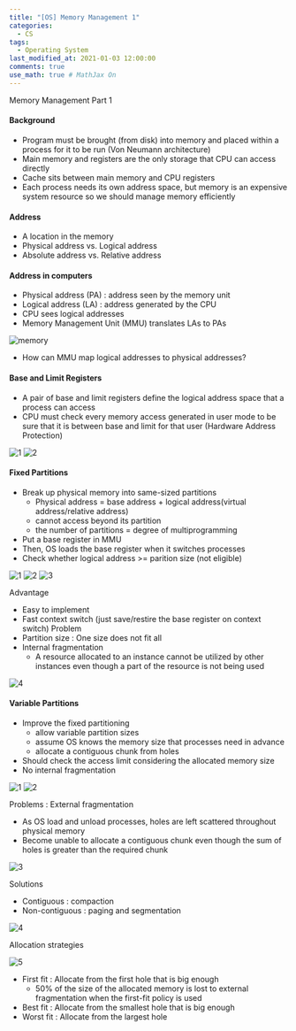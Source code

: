 ```yaml
---
title: "[OS] Memory Management 1"
categories: 
  - CS
tags:
  - Operating System
last_modified_at: 2021-01-03 12:00:00
comments: true
use_math: true # MathJax On
---
```


Memory Management Part 1

#### Background
- Program must be brought (from disk) into memory and placed within a process for it to be run (Von Neumann architecture)
- Main memory and registers are the only storage that CPU can access directly
- Cache sits between main memory and CPU registers
- Each process needs its own address space, but memory is an expensive system resource so we should manage memory efficiently

#### Address
- A location in the memory
- Physical address vs. Logical address
- Absolute address vs. Relative address

#### Address in computers
- Physical address (PA) : address seen by the memory unit
- Logical address (LA) : address generated by the CPU
- CPU sees logical addresses
- Memory Management Unit (MMU) translates LAs to PAs

![memory](https://user-images.githubusercontent.com/62474292/112439716-cf6e9200-8d8c-11eb-8087-51ea0310358d.JPG)

- How can MMU map logical addresses to physical addresses?

#### Base and Limit Registers
- A pair of base and limit registers define the logical address space that a process can access
- CPU must check every memory access generated in user mode to be sure that it is between base and limit for that user (Hardware Address Protection)

![1](https://user-images.githubusercontent.com/62474292/112460168-f2577100-8da1-11eb-95c4-5c6fed286da6.JPG)
![2](https://user-images.githubusercontent.com/62474292/112460277-0f8c3f80-8da2-11eb-98f0-f2b7b9710977.JPG)


#### Fixed Partitions
- Break up physical memory into same-sized partitions
  - Physical address = base address + logical address(virtual address/relative address)
  - cannot access beyond its partition
  - the number of partitions = degree of multiprogramming
- Put a base register in MMU
- Then, OS loads the base register when it switches processes
- Check whether logical address >= parition size (not eligible)

![1](https://user-images.githubusercontent.com/62474292/112440922-38a2d500-8d8e-11eb-8c52-59695f6ef67b.JPG)
![2](https://user-images.githubusercontent.com/62474292/112440926-39d40200-8d8e-11eb-8d63-1b3c2b31a059.JPG)
![3](https://user-images.githubusercontent.com/62474292/112440927-39d40200-8d8e-11eb-9d55-6b3f6f19c20a.JPG)

Advantage
- Easy to implement
- Fast context switch (just save/restire the base register on context switch)
Problem
- Partition size : One size does not fit all
- Internal fragmentation
  - A resource allocated to an instance cannot be utilized by other instances even though a part of the resource is not being used

![4](https://user-images.githubusercontent.com/62474292/112441517-9afbd580-8d8e-11eb-8779-e39aa9c04239.JPG)

#### Variable Partitions
- Improve the fixed partitioning
  - allow variable partition sizes
  - assume OS knows the memory size that processes need in advance
  - allocate a contiguous chunk from holes
- Should check the access limit considering the allocated memory size
- No internal fragmentation

![1](https://user-images.githubusercontent.com/62474292/112443077-dc40b500-8d8f-11eb-8288-884d7b052a4c.JPG)
![2](https://user-images.githubusercontent.com/62474292/112443081-dd71e200-8d8f-11eb-8110-abb80c6bb398.JPG)

Problems : External fragmentation
- As OS load and unload processes, holes are left scattered throughout physical memory
- Become unable to allocate a contiguous chunk even though the sum of holes is greater than the required chunk

![3](https://user-images.githubusercontent.com/62474292/112443306-23c74100-8d90-11eb-9e5f-fa4ee816ffe4.JPG)

Solutions
- Contiguous : compaction
- Non-contiguous : paging and segmentation

![4](https://user-images.githubusercontent.com/62474292/112447454-af42d100-8d94-11eb-990a-bcb632deca86.JPG)

Allocation strategies

![5](https://user-images.githubusercontent.com/62474292/112447462-b073fe00-8d94-11eb-9497-0bdc5108b92f.JPG)

- First fit : Allocate from the first hole that is big enough
  - 50% of the size of the allocated memory is lost to external fragmentation when the first-fit policy is used
- Best fit : Allocate from the smallest hole that is big enough
- Worst fit : Allocate from the largest hole
